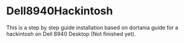 # Dell8940Hackintosh
This is a step by step guide installation based on dortania guide for a hackintosh on Dell 8940 Desktop (Not finished yet).
